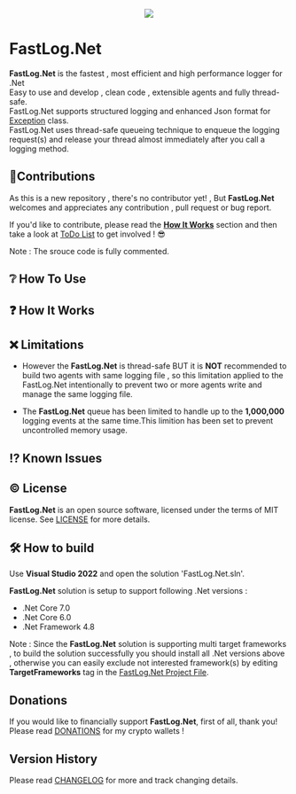 <p align="center">
 <img src="https://github.com/ShayanFiroozi/FastLog.Net/blob/master/FastLog.Net/Icon/FastLogNet.ico"
</p>

# FastLog.Net

**FastLog.Net** is the fastest , most efficient and high performance logger for .Net  
Easy to use and develop , clean code , extensible agents and fully thread-safe.  
FastLog.Net supports structured logging and enhanced Json format for [Exception](https://learn.microsoft.com/en-us/dotnet/api/system.exception?view=net-7.0) class.  
FastLog.Net uses thread-safe queueing technique to enqueue the logging request(s) and release your thread almost immediately after you call a logging method.

## 🤝Contributions

As this is a new repository , there's no contributor yet! , But **FastLog.Net** welcomes and appreciates any contribution , pull request or bug report.

If you'd like to contribute, please read the [**How It Works**](https://github.com/ShayanFiroozi/FastLog.Net#-how-it-works) section and then take a look at [ToDo List](ToDo.md) to get involved ! 😎
 
Note : The srouce code is fully commented.


## ❔ How To Use


## ❓ How It Works


## ❌ Limitations

- However the **FastLog.Net** is thread-safe BUT it is **NOT** recommended to build two agents with same logging file , so this limitation applied to the FastLog.Net intentionally to prevent two or more agents write and manage the same logging file.

- The **FastLog.Net** queue has been limited to handle up to the **1,000,000** logging events at the same time.This limition has been set to prevent uncontrolled memory usage.

## ⁉ Known Issues


## © License

**FastLog.Net** is an open source software, licensed under the terms of MIT license.
See [LICENSE](LICENSE.md) for more details.


## 🛠 How to build

Use **Visual Studio 2022** and open the solution 'FastLog.Net.sln'.

**FastLog.Net** solution is setup to support following .Net versions :

- .Net Core 7.0
- .Net Core 6.0
- .Net Framework 4.8


Note : Since the **FastLog.Net** solution is supporting multi target frameworks , to build the solution successfully you should install all .Net versions above , otherwise you can easily exclude not interested framework(s) by editing **TargetFrameworks** tag in the [FastLog.Net Project File](https://github.com/ShayanFiroozi/FastLog.Net/blob/master/FastLog.Net/FastLog.Net.csproj).

## Donations
If you would like to financially support **FastLog.Net**, first of all, thank you! Please read [DONATIONS](DONATIONS.md) for my crypto wallets !

## Version History
Please read [CHANGELOG](CHANGELOG.md) for more and track changing details.
